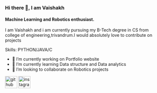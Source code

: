 ### Hi there 👋, I am Vaishakh
#### Machine Learning and Robotics enthusiast.
I am Vaishakh and i am currently pursuing my B-Tech degree in CS from college of engineering,trivandrum.I would absolutely love to contribute on projects

Skills: PYTHON/JAVA/C

- 🔭 I’m currently working on Portfolio website 
- 🌱 I’m currently learning Data structure and Data analytics 
- 👯 I’m looking to collaborate on Robotics projects 


[<img src='https://cdn.jsdelivr.net/npm/simple-icons@3.0.1/icons/github.svg' alt='github' height='40'>](https://github.com/vaishakhraveendran)  [<img src='https://cdn.jsdelivr.net/npm/simple-icons@3.0.1/icons/instagram.svg' alt='instagram' height='40'>](https://www.instagram.com/xenon_floppy/)  

